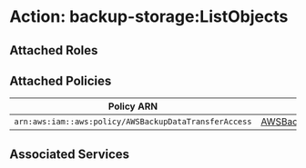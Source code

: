 # Action: backup-storage:ListObjects

## Attached Roles

## Attached Policies

| Policy ARN | Policy Name |
|------------|-------------|
| `arn:aws:iam::aws:policy/AWSBackupDataTransferAccess` | [AWSBackupDataTransferAccess](../policies.md#awsbackupdatatransferaccess) |

## Associated Services

